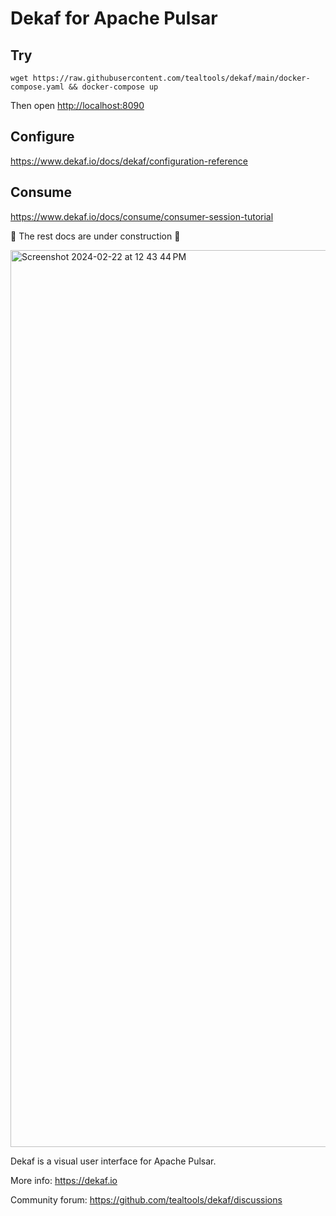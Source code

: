 # Dekaf for Apache Pulsar

## Try

`wget https://raw.githubusercontent.com/tealtools/dekaf/main/docker-compose.yaml && docker-compose up`

Then open <http://localhost:8090>

## Configure

<https://www.dekaf.io/docs/dekaf/configuration-reference>

## Consume

<https://www.dekaf.io/docs/consume/consumer-session-tutorial>

🚧 The rest docs are under construction 🚧

<img width="1435" alt="Screenshot 2024-02-22 at 12 43 44 PM" src="https://github.com/tealtools/dekaf/assets/9302460/d224e725-48e2-4cad-a2c5-e2a94246362b">

Dekaf is a visual user interface for Apache Pulsar.

More info: https://dekaf.io

Community forum: https://github.com/tealtools/dekaf/discussions
